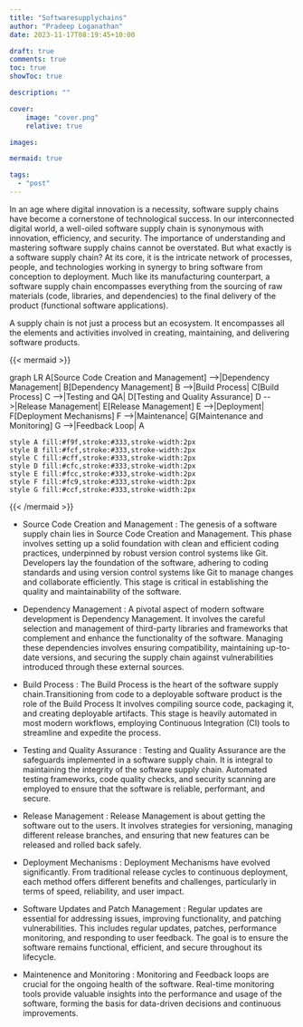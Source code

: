 ```yaml
---
title: "Softwaresupplychains"
author: "Pradeep Loganathan"
date: 2023-11-17T08:19:45+10:00

draft: true
comments: true
toc: true
showToc: true

description: ""

cover:
    image: "cover.png"
    relative: true

images:

mermaid: true

tags:
  - "post"
---
```


In an age where digital innovation is a necessity, software supply chains have become a cornerstone of technological success. In our interconnected digital world, a well-oiled software supply chain is synonymous with innovation, efficiency, and security. The importance of understanding and mastering software supply chains cannot be overstated. But what exactly is a software supply chain? At its core, it is the intricate network of processes, people, and technologies working in synergy to bring software from conception to deployment. Much like its manufacturing counterpart, a software supply chain encompasses everything from the sourcing of raw materials (code, libraries, and dependencies) to the final delivery of the product (functional software applications).

A supply chain is not just a process but an ecosystem. It encompasses all the elements and activities involved in creating, maintaining, and delivering software products. 

{{< mermaid >}}

graph LR
    A[Source Code Creation and Management] -->|Dependency Management| B[Dependency Management]
    B -->|Build Process| C[Build Process]
    C -->|Testing and QA| D[Testing and Quality Assurance]
    D -->|Release Management| E[Release Management]
    E -->|Deployment| F[Deployment Mechanisms]
    F -->|Maintenance| G[Maintenance and Monitoring]
    G -->|Feedback Loop| A

    style A fill:#f9f,stroke:#333,stroke-width:2px
    style B fill:#fcf,stroke:#333,stroke-width:2px
    style C fill:#cff,stroke:#333,stroke-width:2px
    style D fill:#cfc,stroke:#333,stroke-width:2px
    style E fill:#fcc,stroke:#333,stroke-width:2px
    style F fill:#fc9,stroke:#333,stroke-width:2px
    style G fill:#ccf,stroke:#333,stroke-width:2px

{{< /mermaid >}}

 - Source Code Creation and Management : The genesis of a software supply chain lies in Source Code Creation and Management. This phase involves setting up a solid foundation with clean and efficient coding practices, underpinned by robust version control systems like Git. Developers lay the foundation of the software, adhering to coding standards and using version control systems like Git to manage changes and collaborate efficiently. This stage is critical in establishing the quality and maintainability of the software.

 - Dependency Management : A pivotal aspect of modern software development is Dependency Management. It involves the careful selection and management of third-party libraries and frameworks that complement and enhance the functionality of the software. Managing these dependencies involves ensuring compatibility, maintaining up-to-date versions, and securing the supply chain against vulnerabilities introduced through these external sources.

 - Build Process : The Build Process is the heart of the software supply chain.Transitioning from code to a deployable software product is the role of the Build Process It involves compiling source code, packaging it, and creating deployable artifacts. This stage is heavily automated in most modern workflows, employing Continuous Integration (CI) tools to streamline and expedite the process.

 - Testing and Quality Assurance : Testing and Quality Assurance are the safeguards implemented in a software supply chain. It is integral to maintaining the integrity of the software supply chain. Automated testing frameworks, code quality checks, and security scanning are employed to ensure that the software is reliable, performant, and secure.

 - Release Management : Release Management is about getting the software out to the users. It involves strategies for versioning, managing different release branches, and ensuring that new features can be released and rolled back safely.

 - Deployment Mechanisms : Deployment Mechanisms have evolved significantly. From traditional release cycles to continuous deployment, each method offers different benefits and challenges, particularly in terms of speed, reliability, and user impact.

 - Software Updates and Patch Management : Regular updates are essential for addressing issues, improving functionality, and patching vulnerabilities. This includes regular updates, patches, performance monitoring, and responding to user feedback. The goal is to ensure the software remains functional, efficient, and secure throughout its lifecycle.

 - Maintenence and Monitoring :  Monitoring and Feedback loops are crucial for the ongoing health of the software. Real-time monitoring tools provide valuable insights into the performance and usage of the software, forming the basis for data-driven decisions and continuous improvements.